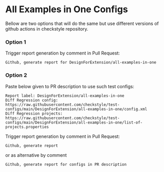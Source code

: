 # All Examples in One Configs

Bellow are two options that will do the same but use different versions
of github actions in checkstyle repository.


### Option 1
Trigger report generation by comment in Pull Request:
```
Github, generate report for DesignForExtension/all-examples-in-one
```

### Option 2

Paste below given to PR description to use such test configs:
```
Report label: DesignForExtension/all-examples-in-one
Diff Regression config: https://raw.githubusercontent.com/checkstyle/test-configs/main/DesignForExtension/all-examples-in-one/config.xml
Diff Regression projects: https://raw.githubusercontent.com/checkstyle/test-configs/main/DesignForExtension/all-examples-in-one/list-of-projects.properties
```

Trigger report generation by comment in Pull Request:
```
Github, generate report
```
or as alternative by comment
```
Github, generate report for configs in PR description
```
